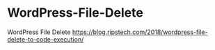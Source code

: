 # WordPress-File-Delete
WordPress File Delete
https://blog.ripstech.com/2018/wordpress-file-delete-to-code-execution/
